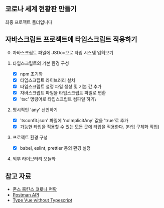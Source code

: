 ## 코로나 세계 현황판 만들기

최종 프로젝트 폴더입니다

## 자바스크립트 프로젝트에 타입스크립트 적용하기

0. 자바스크립트 파일에 JSDoc으로 타입 시스템 입혀보기

1. 타입스크립트의 기본 환경 구성
    - [x] npm 초기화
    - [x] 타입스크립트 라이브러리 설치
    - [x] 타입스크립트 설정 파일 생성 및 기본 값 추가
    - [x] 자바스크립트 파일을 타입스크립트 파일로 변환
    - [x] 'tsc' 명령어로 타입스크립트 컴파일 하기\

2. 명시적인 'any' 선언하기
    - [x] 'tsconfit.json' 파일에 'noImplicitAny' 값을 'true'로 추가
    - [x] 가능한 타입을 적용할 수 있는 모든 곳에 타입을 적용한다. (타입 구체화 작업)

3. 프로젝트 환경 구성
    - [x] babel, eslint, prettier 등의 환경 설정

4. 외부 라이브러리 모듈화

## 참고 자료

- [존스 홉킨스 코로나 현황](https://www.arcgis.com/apps/opsdashboard/index.html#/bda7594740fd40299423467b48e9ecf6)
- [Postman API](https://documenter.getpostman.com/view/10808728/SzS8rjbc?version=latest#27454960-ea1c-4b91-a0b6-0468bb4e6712)
- [Type Vue without Typescript](https://blog.usejournal.com/type-vue-without-typescript-b2b49210f0b)